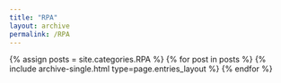 ```yaml
---
title: "RPA"
layout: archive
permalink: /RPA
---
```



{% assign posts = site.categories.RPA %}
{% for post in posts %} {% include archive-single.html type=page.entries_layout %} {% endfor %}
